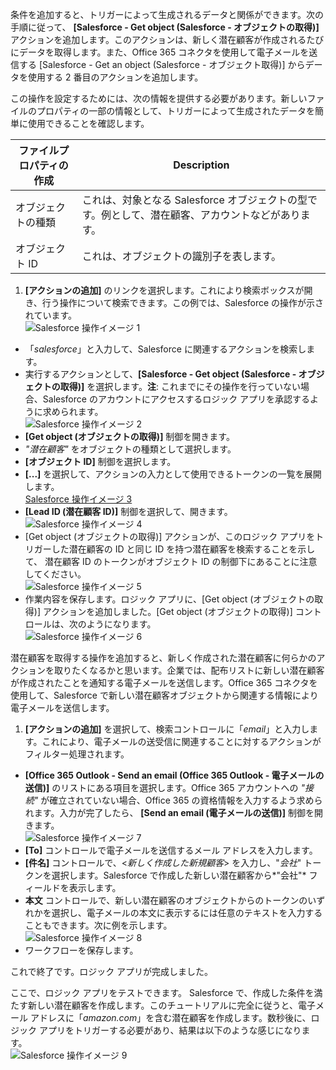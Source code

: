条件を追加すると、トリガーによって生成されるデータと関係ができます。次の手順に従って、 **[Salesforce - Get object (Salesforce - オブジェクトの取得)]** アクションを追加します。このアクションは、新しく潜在顧客が作成されるたびにデータを取得します。また、Office 365 コネクタを使用して電子メールを送信する [Salesforce - Get an object (Salesforce - オブジェクト取得)] からデータを使用する 2 番目のアクションを追加します。

この操作を設定するためには、次の情報を提供する必要があります。新しいファイルのプロパティの一部の情報として、トリガーによって生成されたデータを簡単に使用できることを確認します。

|ファイルプロパティの作成|Description|
|---|---|
|オブジェクトの種類|これは、対象となる Salesforce オブジェクトの型です。例として、潜在顧客、アカウントなどがあります。|
|オブジェクト ID|これは、オブジェクトの識別子を表します。|


1. **[アクションの追加]** のリンクを選択します。これにより検索ボックスが開き、行う操作について検索できます。この例では、Salesforce の操作が示されています。  
![Salesforce 操作イメージ 1](./media/connectors-create-api-salesforce/action-1.png)  
- 「*salesforce*」と入力して、Salesforce に関連するアクションを検索します。
- 実行するアクションとして、**[Salesforce - Get object (Salesforce - オブジェクトの取得)]** を選択します。**注**: これまでにその操作を行っていない場合、Salesforce のアカウントにアクセスするロジック アプリを承認するように求められます。  
![Salesforce 操作イメージ 2](./media/connectors-create-api-salesforce/action-2.png)  
- **[Get object (オブジェクトの取得)]** 制御を開きます。
- *"潜在顧客"* をオブジェクトの種類として選択します。
- **[オブジェクト ID]** 制御を選択します。
- **[...]** を選択して、アクションの入力として使用できるトークンの一覧を展開します。  
[Salesforce 操作イメージ 3](./media/connectors-create-api-salesforce/action-3.png)  
- **[Lead ID (潜在顧客 ID)]** 制御を選択して、開きます。  
![Salesforce 操作イメージ 4](./media/connectors-create-api-salesforce/action-4.png)  
- [Get object (オブジェクトの取得)] アクションが、このロジック アプリをトリガーした潜在顧客の ID と同じ ID を持つ潜在顧客を検索することを示して、 潜在顧客 ID のトークンがオブジェクト ID の制御下にあることに注意してください。  
![Salesforce 操作イメージ 5](./media/connectors-create-api-salesforce/action-5.png)  
- 作業内容を保存します。ロジック アプリに、[Get object (オブジェクトの取得)] アクションを追加しました。[Get object (オブジェクトの取得)] コントロールは、次のようになります。  
![Salesforce 操作イメージ 6](./media/connectors-create-api-salesforce/action-6.png)  

潜在顧客を取得する操作を追加すると、新しく作成された潜在顧客に何らかのアクションを取りたくなるかと思います。企業では、配布リストに新しい潜在顧客が作成されたことを通知する電子メールを送信します。Office 365 コネクタを使用して、Salesforce で新しい潜在顧客オブジェクトから関連する情報により電子メールを送信します。

1. **[アクションの追加]** を選択して、検索コントロールに「*email*」と入力します。これにより、電子メールの送受信に関連することに対するアクションがフィルター処理されます。
- **[Office 365 Outlook - Send an email (Office 365 Outlook - 電子メールの送信)]** のリストにある項目を選択します。Office 365 アカウントへの *"接続"* が確立されていない場合、Office 365 の資格情報を入力するよう求められます。入力が完了したら、 **[Send an email (電子メールの送信)]** 制御を開きます。  
![Salesforce 操作イメージ 7](./media/connectors-create-api-salesforce/action-7.png)  
- **[To]** コントロールで電子メールを送信するメール アドレスを入力します。
-  **[件名]** コントロールで、<*新しく作成した新規顧客*> を入力し、"*会社*" トークンを選択します。Salesforce で作成した新しい潜在顧客から*"会社"* フィールドを表示します。
-  **本文** コントロールで、新しい潜在顧客のオブジェクトからのトークンのいずれかを選択し、電子メールの本文に表示するには任意のテキストを入力することもできます。次に例を示します。  
![Salesforce 操作イメージ 8](./media/connectors-create-api-salesforce/action-8.png)  
- ワークフローを保存します。

これで終了です。ロジック アプリが完成しました。

ここで、ロジック アプリをテストできます。 Salesforce で、作成した条件を満たす新しい潜在顧客を作成します。このチュートリアルに完全に従うと、電子メール アドレスに「*amazon.com*」を含む潜在顧客を作成します。数秒後に、ロジック アプリをトリガーする必要があり、結果は以下のような感じになります。  
![Salesforce 操作イメージ 9](./media/connectors-create-api-salesforce/action-9.png)  

<!---HONumber=AcomDC_0914_2016-->